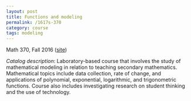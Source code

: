 ```yaml
---
layout: post
title: Functions and modeling
permalink: /1617s-370
category: course
tags: modeling
---
```

Math 370, Fall 2016 ([site](https://sites.google.com/a/boisestate.edu/math-370/))<!--more-->

*Catalog description*: Laboratory-based course that involves the study of mathematical modeling in relation to teaching secondary mathematics. Mathematical topics include data collection, rate of change, and applications of polynomial, exponential, logarithmic, and trigonometric functions. Course also includes investigating research on student thinking and the use of technology.
